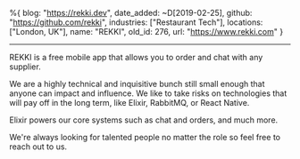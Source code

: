 %{
  blog: "https://rekki.dev",
  date_added: ~D[2019-02-25],
  github: "https://github.com/rekki",
  industries: ["Restaurant Tech"],
  locations: ["London, UK"],
  name: "REKKI",
  old_id: 276,
  url: "https://www.rekki.com"
}

---

REKKI is a free mobile app that allows you to order and chat with any supplier.

We are a highly technical and inquisitive bunch still small enough that anyone can impact and influence.
We like to take risks on technologies that will pay off in the long term, like Elixir, RabbitMQ, or React Native.

Elixir powers our core systems such as chat and orders, and much more.

We're always looking for talented people no matter the role so feel free to reach out to us.
